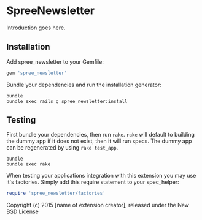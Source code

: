 SpreeNewsletter
===============

Introduction goes here.

Installation
------------

Add spree_newsletter to your Gemfile:

```ruby
gem 'spree_newsletter'
```

Bundle your dependencies and run the installation generator:

```shell
bundle
bundle exec rails g spree_newsletter:install
```

Testing
-------

First bundle your dependencies, then run `rake`. `rake` will default to building the dummy app if it does not exist, then it will run specs. The dummy app can be regenerated by using `rake test_app`.

```shell
bundle
bundle exec rake
```

When testing your applications integration with this extension you may use it's factories.
Simply add this require statement to your spec_helper:

```ruby
require 'spree_newsletter/factories'
```

Copyright (c) 2015 [name of extension creator], released under the New BSD License
